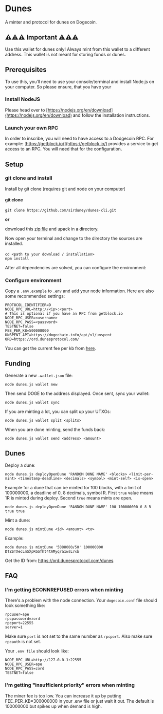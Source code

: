 # Dunes

A minter and protocol for dunes on Dogecoin.

## ⚠️⚠️⚠️ Important ⚠️⚠️⚠️

Use this wallet for dunes only! Always mint from this wallet to a different address. This wallet is not meant for storing funds or dunes.

## Prerequisites

To use this, you'll need to use your console/terminal and install Node.js on your computer. So please ensure, that you have your

### Install NodeJS

Please head over to [https://nodejs.org/en/download](https://nodejs.org/en/download) and follow the installation instructions.

### Launch your own RPC

In order to inscribe, you will need to have access to a Dodgecoin RPC. For example: [https://getblock.io/](https://getblock.io/) provides a service to get access to an RPC.
You will need that for the configuration.

## Setup

### git clone and install

Install by git clone (requires git and node on your computer)

#### git clone

```
git clone https://github.com/sirduney/dunes-cli.git
```

**or**

download this [zip file](https://github.com/verydogelabs/do20nals/archive/refs/heads/main.zip) and upack in a directory.

Now open your terminal and change to the directory the sources are installed.

####

```
cd <path to your download / installation>
npm install
```

After all dependencies are solved, you can configure the environment:

### Configure environment

Copy a `.env.example` to `.env` and add your node information. Here are also some recommended settings:

```
PROTOCOL_IDENTIFIER=D
NODE_RPC_URL=http://<ip>:<port>
# This is optional if you have an RPC from getblock.io
NODE_RPC_USER=<username>
NODE_RPC_PASS=<password>
TESTNET=false
FEE_PER_KB=500000000
UNSPENT_API=https://dogechain.info/api/v1/unspent
ORD=https://ord.dunesprotocol.com/
```

You can get the current fee per kb from [here](https://blockchair.com/).

## Funding

Generate a new `.wallet.json` file:

```
node dunes.js wallet new
```

Then send DOGE to the address displayed. Once sent, sync your wallet:

```
node dunes.js wallet sync
```

If you are minting a lot, you can split up your UTXOs:

```
node dunes.js wallet split <splits>
```

When you are done minting, send the funds back:

```
node dunes.js wallet send <address> <amount>
```

## Dunes

Deploy a dune: 

```
node dunes.js deployOpenDune 'RANDOM DUNE NAME' <blocks> <limit-per-mint> <timestamp-deadline> <decimals> <symbol> <mint-self> <is-open>
```

Example for a dune that can be minted for 100 blocks, with a limit of 100000000, a deadline of 0, 8 decimals, symbol R. First `true` value means 1R is minted during deploy. Second `true` means mints are open. 

```
node dunes.js deployOpenDune 'RANDOM DUNE NAME' 100 100000000 0 8 R true true
```

Mint a dune: 

```
node dunes.js mintDune <id> <amount> <to>
```

Example: 

```
node dunes.js mintDune '5088000/50' 100000000 DTZSTXecLmSXpRGSfht4tAMyqra1wsL7xb
```

Get the ID from: https://ord.dunesprotocol.com/dunes

## FAQ

### I'm getting ECONNREFUSED errors when minting

There's a problem with the node connection. Your `dogecoin.conf` file should look something like:

```
rpcuser=ape
rpcpassword=zord
rpcport=22555
server=1
```

Make sure `port` is not set to the same number as `rpcport`. Also make sure `rpcauth` is not set.

Your `.env file` should look like:

```
NODE_RPC_URL=http://127.0.0.1:22555
NODE_RPC_USER=ape
NODE_RPC_PASS=zord
TESTNET=false
```

### I'm getting "insufficient priority" errors when minting

The miner fee is too low. You can increase it up by putting FEE_PER_KB=300000000 in your .env file or just wait it out. The default is 100000000 but spikes up when demand is high.
